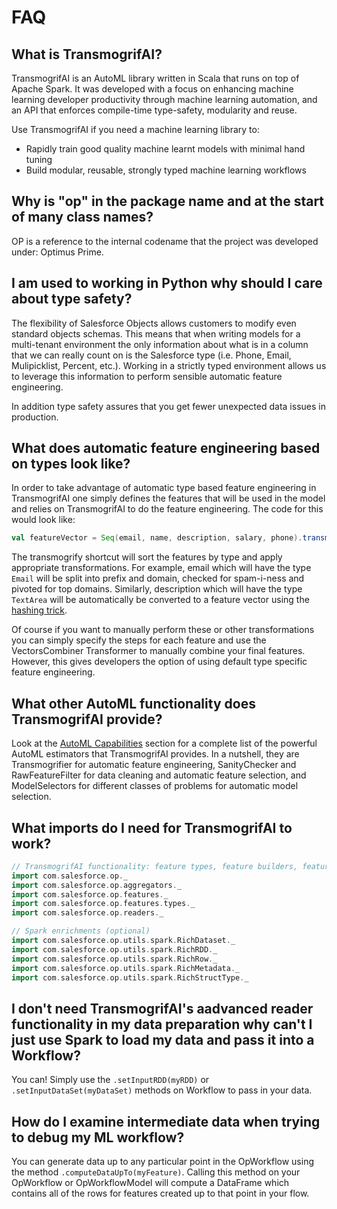 # FAQ

## What is TransmogrifAI?

TransmogrifAI is an AutoML library written in Scala that runs on top of Apache Spark. It was developed with a focus on enhancing machine learning developer productivity through machine learning automation, and an API that enforces compile-time type-safety, modularity and reuse.

Use TransmogrifAI if you need a machine learning library to:

* Rapidly train good quality machine learnt models with minimal hand tuning
* Build modular, reusable, strongly typed machine learning workflows

## Why is "op" in the package name and at the start of many class names?

OP is a reference to the internal codename that the project was developed under: Optimus Prime.

## I am used to working in Python why should I care about type safety?

The flexibility of Salesforce Objects allows customers to modify even standard objects schemas. This means that when writing models for a multi-tenant environment the only information about what is in a column that we can really count on is the Salesforce type (i.e. Phone, Email, Mulipicklist, Percent, etc.). Working in a strictly typed environment allows us to leverage this information to perform sensible automatic feature engineering. 

In addition type safety assures that you get fewer unexpected data issues in production.

## What does automatic feature engineering based on types look like?

In order to take advantage of automatic type based feature engineering in TransmogrifAI one simply defines the features that will be used in the model and relies on TransmogrifAI to do the feature engineering. The code for this would look like:

```scala
val featureVector = Seq(email, name, description, salary, phone).transmogrify()
```

The transmogrify shortcut will sort the features by type and apply appropriate transformations. For example, email which will have the type `Email` will be split into prefix and domain, checked for spam-i-ness and pivoted for top domains. Similarly, description which will have the type `TextArea` will be automatically be converted to a feature vector using the [hashing trick](https://en.wikipedia.org/wiki/Feature_hashing). 

Of course if you want to manually perform these or other transformations you can simply specify the steps for each feature and use the VectorsCombiner Transformer to manually combine your final features. However, this gives developers the option of using default type specific feature engineering.

## What other AutoML functionality does TransmogrifAI provide? 

Look at the [AutoML Capabilities](../automl-capabilities) section for a complete list of the powerful AutoML estimators that TransmogrifAI provides. In a nutshell, they are Transmogrifier for automatic feature engineering, SanityChecker and RawFeatureFilter for data cleaning and automatic feature selection, and ModelSelectors for different classes of problems for automatic model selection.

## What imports do I need for TransmogrifAI to work?

```scala
// TransmogrifAI functionality: feature types, feature builders, feature dsl, readers, aggregators etc.
import com.salesforce.op._
import com.salesforce.op.aggregators._
import com.salesforce.op.features._
import com.salesforce.op.features.types._
import com.salesforce.op.readers._

// Spark enrichments (optional)
import com.salesforce.op.utils.spark.RichDataset._
import com.salesforce.op.utils.spark.RichRDD._
import com.salesforce.op.utils.spark.RichRow._
import com.salesforce.op.utils.spark.RichMetadata._
import com.salesforce.op.utils.spark.RichStructType._
```

## I don't need TransmogrifAI's aadvanced reader functionality in my data preparation why can't I just use Spark to load my data and pass it into a Workflow?
You can! Simply use the `.setInputRDD(myRDD)` or `.setInputDataSet(myDataSet)` methods on Workflow to pass in your data.

## How do I examine intermediate data when trying to debug my ML workflow?
You can generate data up to any particular point in the OpWorkflow using the method `.computeDataUpTo(myFeature)`. Calling this method on your OpWorkflow or OpWorkflowModel will compute a DataFrame which contains all of the rows for features created up to that point in your flow.

